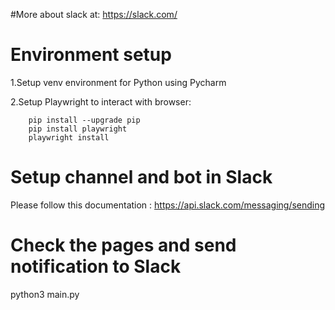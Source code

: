 #More about slack at: https://slack.com/


# Environment setup

1.Setup venv environment for Python using Pycharm

2.Setup Playwright to interact with browser:

        pip install --upgrade pip
        pip install playwright
        playwright install

# Setup channel and bot in Slack
Please follow this documentation : https://api.slack.com/messaging/sending

# Check the pages and send notification to Slack
python3 main.py

